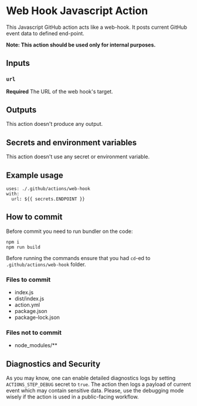 # Web Hook Javascript Action

This Javascript GitHub action acts like a web-hook. It posts current GitHub event data to defined end-point.

**Note: This action should be used only for internal purposes.**

## Inputs

### `url`

**Required** The URL of the web hook's target.

## Outputs

This action doesn't produce any output.

## Secrets and environment variables

This action doesn't use any secret or environment variable.

## Example usage
```
uses: ./.github/actions/web-hook
with:
  url: ${{ secrets.ENDPOINT }}
```

## How to commit

Before commit you need to run bundler on the code:
```
npm i
npm run build
```

Before running the commands ensure that you had `cd`-ed to `.github/actions/web-hook` folder.


### Files to commit
- index.js
- dist/index.js
- action.yml
- package.json
- package-lock.json

### Files not to commit
- node_modules/**

## Diagnostics and Security

As you may know, one can enable detailed diagnostics logs by setting `ACTIONS_STEP_DEBUG` secret to `true`. The action then logs a payload of current event which may contain sensitive data. Please, use the debugging mode wisely if the action is used in a public-facing workflow.
